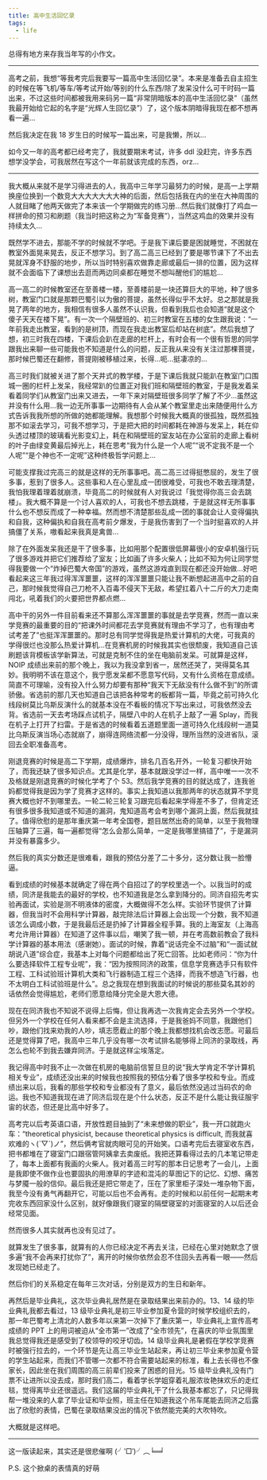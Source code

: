 ```yaml
---
title: 高中生活回忆录
tags:
  - life
---
```


总得有地方来存我当年写的小作文。

---

高考之前，我想“等我考完后我要写一篇高中生活回忆录”。本来是准备去自主招生的时候在等飞机/等车/等考试开始/等别的什么东西/除了发呆没什么可干时码一篇出来，不过这些时间都被我用来码另一篇“非常阴暗版本的高中生活回忆录”（虽然我最开始给它起的名字是“光辉人生回忆录”）了，这个版本阴暗得我现在都不想再看一遍...

然后我决定在我 18 岁生日的时候写一篇出来，可是我懒，所以...

如今又一年的高考都已经考完了，我就要期末考试，许多 ddl 没赶完，许多东西想学没学会，可我居然在写这个一年前就该完成的东西，orz...

---

我大概从来就不是学习得进去的人，我高中三年学习最努力的时候，是高一上学期换座位换到一个数竞大大大大大大大神的后面，然后包括我在内的坐在大神周围的人就目睹了他两天做完了本来该一个学期做完的练习册...然后我们就像打了鸡血一样拼命的预习和刷题（我当时把这称之为“军备竞赛”），当然这鸡血的效果并没有持续太久...

既然学不进去，那能不学的时候就不学吧。于是我下课后要是困就睡觉，不困就在教室外面晃来晃去，反正不想学习。到了高二高三已经到了要是哪节课下了不出去晃就浑身不舒服的地步，所以当时特别喜欢做靠走廊或最后一排的位置，因为这样就不会面临下了课想出去逛而两边同桌都在睡觉不想叫醒他们的尴尬...

高一高二的时候教室还在至善楼一楼，至善楼前是一块还算巨大的平地，种了很多树，教室门口就是那颗巴蜀引以为傲的菩提，虽然长得似乎不太好。总之那就是我晃了两年的地方，我相信有很多人虽然不认识我，但看到我后也会知道“就是这个傻子天天在楼下晃”。有一次一个隔壁班的、初三时教室在五楼的女生跟我说：“一年前我走出教室，看到的是树顶，而现在我走出教室后却站在树底”。然后我想了想，初三时我在四楼，下课后会趴在走廊的栏杆上，有时会有一个很有哲思的同学跟我出来聊一些可能我也不知道是什么的问题，反正我从来没有关注过那棵菩提，那时候巴蜀还在翻修，菩提刚被移植过来，长得...呃...挺凄凉的...

高三时我们就被关进了那个天井式的教学楼，于是下课后我就只能趴在教室门口围城一圈的栏杆上发呆，我经常趴的位置正对我们班和隔壁班的教室，于是我发着呆看着同学们从教室门出来又进去，一年下来对隔壁班很多同学了解了不少...虽然这并没有什么用...我一边无所事事一边期待有人会从某个教室里走出来随便用什么方式告诉我我所想的所做的她都能理解。我想那个时候我大概真的很孤独，既然孤独那不如滚去学习，可我不想学习，于是把大把的时间都耗在神游与发呆上，耗在仰头透过楼顶的玻璃看光影变幻上，耗在和隔壁班的室友站在办公室前的走廊上看树的叶子由绿变黄最后掉光上，耗在思考“我为什么是一个人呢”“说不定我不是一个人呢”“是个神也不一定呢”这种终极哲学问题上...

可能支撑我过完高三的就是这样的无所事事吧。高二高三过得挺憋屈的，发生了很多事，惹到了很多人。这些事和人在心里乱成一团很难受，可我也不敢去理清楚，我怕我理着理着就崩溃，毕竟高二的时候就有人对我说过「我觉得你高三会去跳楼」。我大概不算是一个讨人喜欢的人，可我也不想去跳楼，于是就这样无所事事什么也不想反而成了一种幸福。然而想不清楚那些乱成一团的事就会让人变得偏执和自我，这种偏执和自我在高考前夕爆发，于是我伤害到了一个当时挺喜欢的人并搞僵了关系，嗷看起来我真是禽兽...

除了在外面发呆我还是干了很多事，比如用那个配置很低屏幕很小的安卓机强行玩了很多游戏并把它们推荐给了室友；比如画了许多火柴人；比如不知为何让同学觉得我要做一个“炸掉巴蜀大帝国”的游戏，虽然这游戏直到现在都还没开始做...好吧看起来这三年我过得浑浑噩噩，这样的浑浑噩噩只能让我不断想起进高中之前的自己，那时候我觉得自己刀枪不入百毒不侵天下无敌，希望扛着八十二斤的大刀走南闯北，吼着我们的火要把世界都点燃...

高中干的另外一件目前看来还不算那么浑浑噩噩的事就是去学竞赛，然而一直以来学竞赛的最重要的目的“把课外时间都花去学竞赛就有理由不学习了，也有理由考试考差了”也挺浑浑噩噩的。那时总有同学觉得我是热爱计算机的大佬，可我真的学得很烂也没那么热爱计算机...在竞赛机房的时候我其实也很颓废，我知道自己该刷题该背模板该学新算法，可就是克制不住的坐在电脑前发呆。可就算是这样，NOIP 成绩出来前的那个晚上，我以为我没拿到省一，居然还哭了，哭得莫名其妙。我明明不该在意这个，我宁愿发呆都不愿意写代码，又有什么资格在意成绩。简直不可理喻，没有投入什么努力却要有那种“我天下无敌没有什么做不到”的所谓骄傲。省选前的那几天也知道自己该把各种常考的板都背一篇，毕竟之前可持久化线段树莫比乌斯反演什么的就基本没在不看板的情况下写出来过，可我依然没去背。省选前一天去考场踩点试机子，隔壁八中的人在机子上敲了一遍 Splay，而我在机子上打开了扫雷。于是省选的时候看着五道题里面一道可持久化线段树一道莫比乌斯反演当场心态就崩了，崩得连网络流都一分没得，理所当然的没进省队，滚回去全职准备高考。

刚退竞赛的时候是高二下学期，成绩爆炸，排名几百名开外，一轮复习都快开始了，而我还缺了很多知识点。尤其是化学，基本就跟没学过一样，高中唯一一次不及格就是刚退竞赛的时候化学考了个 53。然后我学竞赛的目的就达成了，连我爸妈都觉得我是因为学了竞赛才这样的。事实上我知道以我那两年的状态就算不学竞赛大概也好不到哪里去。一轮二轮三轮复习跟完后看起来学得差不多了，但肯定还有很多很多我知道或不知道的漏洞，鬼知道高考会考到哪个漏洞上面，然后我就挂了。值得欣慰的是那年重庆第一年考全国卷，题目居然出奇的简单，以至于我物理压轴算了三遍，每一遍都觉得“怎么会那么简单，一定是我哪里搞错了”，于是漏洞并没有暴露多少。

然后我的真实分数还是很难看，跟我的预估分差了二十多分，这分数让我一脸懵逼。

看到成绩的时候基本就确定了得在两个自招过了的学校里选一个。以我当时的成绩，同济是我能去的最好的学校，也不知道我是怎么拿到降分的。同济自招先考实验再面试，实验是测不明液体的密度，大概做得不怎么样。实验环节提供了计算器，但我当时不会用科学计算器，敲完除法后计算器上会出现一个分数，我不知道该怎么调成小数，于是我最后还是扔掉了计算器全程手算。我的上海室友（上海高考允许用计算器）在知道了这件事以后，嘲笑了我一顿，并在考高数前教会了我科学计算器的基本用法（感谢她）。面试的时候，靠着“说话完全不过脑”和“一面试就胡说八道”综合症，我基本上对每个问题都给出了死亡回答。比如老师问：“你为什么要选择软件工程专业呢”，我：“因为按照同济的政策，信息学竞赛选手只有软件工程、工科试验班计算机大类和飞行器制造工程三个选择，而我不想造飞行器，也不太明白工科试验班是什么”。总之我现在想到我面试的时候说的那些莫名其妙的话依然会觉得尴尬，老师们愿意给降分完全是大恩大德。

现在在同济我也不知说不说得上后悔，但让我再选一次我肯定会去另外一个学校。但另外一个学校在任何人看来都不会是主流选择，于是我爸妈不同意，我跟他们吵，跟他们找来劝我的人吵，填志愿截止的那个晚上我都想找机会改志愿。可最后还是觉得算了吧，我高中三年几乎没有哪一次考试排名能够得上同济的录取线，再怎么也轮不到我去嫌弃同济。于是就这样尘埃落定。

我记得高中时我不止一次做在机房的电脑前信誓旦旦的说“我大学肯定不学计算机相关专业”，成绩还没出来的时候我也按照我的预估分看了很多学校和专业。而成绩出来以后，我看的那些学校和专业都没有了意义，最后依然没逃过当码农的命运。我也不知道我现在进了同济后现在是个什么状态，反正不是什么能让我征服宇宙的状态，但还是比高中好多了。

高考完以后考英语口语，开放性题目抽到了“未来想做的职业”，我一开口就跑火车：“theoretical physicist, because theoretical physics is difficult, 而我就喜欢难的ヽ(ˋ▽ˊ)ノ”，然后俩考官就肉眼可见的开始笑。口语考完后去寝室收东西，把书都堆在了寝室门口跟宿管阿姨拿去卖废纸。我把还算看得过去的几本笔记带走了，每本上面都有我画的火柴人。我对着高三时写的那本日记思考了一会儿，上面是我即使不做作业也要固执的用潦草的字迹和混沌的草图记下的记忆、幻想、痛苦与梦魇一般的信仰。最后我还是把它带走了，压在了家里柜子深处一堆杂物下面，我至今没有勇气再翻开它，可能以后也不会再有。走的时候和以前任何一起期末考完收东西回家没什么区别，就好像跟我们寝室的隔壁寝室的对面寝室的人以后还会经常见面。

然而很多人其实就再也没有见过了。

就算发生了很多事，就算有的人你已经决定不再去关注，已经在心里对她默念了很多遍“我不会再来打扰你了”，离开的时候你依然会忍不住回头去再看一眼——然后发现她已经走了。

然后你们的关系稳定在每年三次对话，分别是双方的生日和新年。

再然后是毕业典礼，这次毕业典礼居然是在录取结果出来前办的。13、14 级的毕业典礼我都去看过，13 级毕业典礼是初三毕业参加夏令营的时候学校组织去的，那一年巴蜀考上清北的人数多年以来第一次掉下了重庆第一，毕业典礼上宣传高考成绩的 PPT 上的用词被迫从“全市第一”改成了“全市领先”，在喜庆的毕业氛围里我总觉得我还是感受到了校领导的咬牙切齿。14 级毕业典礼是暑假在学校学竞赛时被强行拉去的，一个环节是先让高三毕业生站起来，再让初三毕业来参加夏令营的学生站起来，而我们不管哪一次都不符合需要站起来的标准，看上去长得也不像家长，因此坐在我们周围的高三前辈们投来了困惑的目光。15 级毕业典礼没有门票不让进所以没去成，那时我们高二，看着学长学姐穿着礼服浓妆艳抹欢乐的走红毯，觉得离毕业还很遥远。我们这届的毕业典礼干了什么我基本都忘了，只记得我帮一堆没来的人拿了毕业证和毕业照，班主任在知道我这个吊车尾能去同济之后露出了欣慰的表情，巴蜀在录取结果没出的情况下依然能完美的大吹特吹。

大概就是这样吧。

---

这一版读起来，其实还是很悲催啊 (╯‵□′)╯︵╘═╛

P.S. 这个掀桌的表情真的好萌
